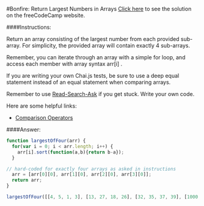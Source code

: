 #Bonfire: Return Largest Numbers in Arrays
<a href="http://freecodecamp.com/challenges/Bonfire:%20Return%20Largest%20Numbers%20in%20Arrays?solution=function%20largestOfFour(arr)%20%7B%0A%20%20for(var%20i%20%3D%200%3B%20i%20%3C%20arr.length%3B%20i%2B%2B)%20%7B%0A%20%20%20%20arr%5Bi%5D.sort(function(a%2Cb)%7Breturn%20b-a%7D)%3B%0A%20%20%7D%0A%0A%2F%2F%20hard-coded%20for%20exactly%20four%20arrays%20as%20asked%20in%20instructions%0A%20%20arr%20%3D%20%5Barr%5B0%5D%5B0%5D%2C%20arr%5B1%5D%5B0%5D%2C%20arr%5B2%5D%5B0%5D%2C%20arr%5B3%5D%5B0%5D%5D%3B%0A%20%20return%20arr%3B%0A%7D%0A%0AlargestOfFour(%5B%5B4%2C%205%2C%201%2C%203%5D%2C%20%5B13%2C%2027%2C%2018%2C%2026%5D%2C%20%5B32%2C%2035%2C%2037%2C%2039%5D%2C%20%5B1000%2C%201001%2C%20857%2C%201%5D%5D%2C%20%22%22)%3B" target="_blank">Click here</a> to see the solution on the freeCodeCamp website.


####Instructions:
<p class="wrappable negative-10">Return an array consisting of the largest number from each provided sub-array. For simplicity, the provided array will contain exactly 4 sub-arrays.</p><p class="wrappable negative-10">Remember, you can iterate through an array with a simple for loop, and access each member with array syntax arr[i] .</p><p class="wrappable negative-10">If you are writing your own Chai.js tests, be sure to use a deep equal statement instead of an equal statement when comparing arrays.</p><p class="wrappable negative-10">Remember to use <a href="//github.com/FreeCodeCamp/freecodecamp/wiki/How-to-get-help-when-you-get-stuck" target="_blank">Read-Search-Ask</a> if you get stuck. Write your own code.</p><div class="negative-30-bottom"><div id="MDN-links"><p class="negative-10">Here are some helpful links:</p><div class="negative-10"><ul><li><a href="https://developer.mozilla.org/en-US/docs/Web/JavaScript/Reference/Operators/Comparison_Operators" target="_blank">Comparison Operators</a></li></ul></div></div></div>


####Answer:
```javascript
function largestOfFour(arr) {
  for(var i = 0; i < arr.length; i++) {
    arr[i].sort(function(a,b){return b-a});
  }

// hard-coded for exactly four arrays as asked in instructions
  arr = [arr[0][0], arr[1][0], arr[2][0], arr[3][0]];
  return arr;
}

largestOfFour([[4, 5, 1, 3], [13, 27, 18, 26], [32, 35, 37, 39], [1000, 1001, 857, 1]], "");
```